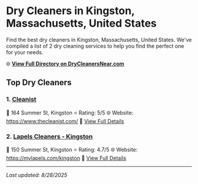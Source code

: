 # Dry Cleaners in Kingston, Massachusetts, United States

Find the best dry cleaners in Kingston, Massachusetts, United States. We've compiled a list of 2 dry cleaning services to help you find the perfect one for your needs.

🌐 **[View Full Directory on DryCleanersNear.com](https://drycleanersnear.com/city/US/Massachusetts/Kingston)**

## Top Dry Cleaners

### 1. [Cleanist](https://drycleanersnear.com/dryCleaner/688193faa2f5b6ba0749a26e/cleanist)
📍 164 Summer St, Kingston
⭐ Rating: 5/5
🌐 Website: https://www.thecleanist.com/
🔗 [View Full Details](https://drycleanersnear.com/dryCleaner/688193faa2f5b6ba0749a26e/cleanist)

### 2. [Lapels Cleaners - Kingston](https://drycleanersnear.com/dryCleaner/68819432a2f5b6ba0749a435/lapels-cleaners-kingston)
📍 150 Summer St, Kingston
⭐ Rating: 4.7/5
🌐 Website: https://mylapels.com/kingston
🔗 [View Full Details](https://drycleanersnear.com/dryCleaner/68819432a2f5b6ba0749a435/lapels-cleaners-kingston)


---

*Last updated: 8/28/2025*
